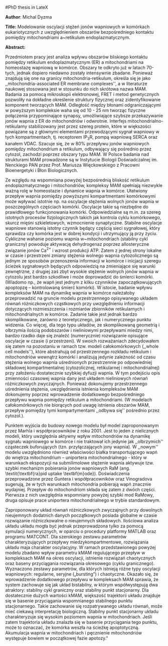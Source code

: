 #PhD thesis in LateX

__Author__: Michal Dyzma

__Title:__ Modelowanie oscylacji stężeń jonów wapniowych w komórkach eukariotycznych z uwzględnieniem obszarów bezpośredniego kontaktu pomiędzy mitochondriami a~retikulum endoplazmatycznym.

__Abstract:__

Przedmiotem pracy jest analiza wpływu obszarów bliskiego kontaktu pomiędzy retikulum endoplazmatycznym (ER) a mitochondriami na homeostazę wapniową w komórce. Obszary te odkryto już w latach 70-tych, jednak dopiero niedawno zostały intensywnie zbadane. Ponieważ znajdują się one na granicy mitochondria-retikulum, określa się je jako ,,mitochondria-associated ER membrane complexes'', a w literaturze naukowej stosowana jest w stosunku do nich skrótowa nazwa MAM. Badania za pomocą mikroskopii elektronowej, FRET i metod genetycznych pozwoliły na dokładne określenie struktury fizycznej oraz zidentyfikowanie komponent tworzących MAM. Odległość między błonami odgraniczającymi w powyższym kompleksie waha się od 10 - 25 nm tworząc fizyczne połączenia przypominające synapsy, umożliwiające szybsze przekazywanie jonów wapnia z ER do mitochondriów i odwrotnie. Interfejs mitochondrialno-retikularny stabilizowany jest przez szereg protein, które w większości powiązane są z głównymi elementami przewodzącymi sygnał wapniowy w tych kompartmentach, tj. receptorem IP$_3$R, pompą wapniową SERCA oraz kanałem VDAC. Szacuje się, że w 80\% przepływu jonów wapniowych pomiędzy mitochondrium a retikulum, odbywający się pośrednio przez cytozol, zachodzi poprzez obszary typu MAM. W Polsce badania nad strukturami MAM prowadzone są w Instytucie Biologii Doświadczalnej im. Nenckiego PAN przez Prof. Mariusza Więckowskiego z Pracowni Bioenergetyki i Błon Biologicznych.


Ze względu na wspomniana powyżej bezpośrednią bliskość retikulum endoplazmatycznego i mitochondriów, kompleksy MAM spełniają niezwykle ważną rolę w homeostazie i dynamice wapnia w komórce. Ułatwiony przepływ wapnia pomiędzy powyższymi kompartmentami komórkowymi może wpływać istotnie np. na oscylacje stężenia wolnych jonów wapnia w poszczególnych częściach komórki. Oscylacje takie są niezbędne do prawidłowego funkcjonowania komórki. Odpowiedzialne są m.in. za szereg istotnych procesów fizjologicznych takich jak kontrola cyklu komórkowego, skurcz mięśni szkieletowych, wzmocnienie synaptyczne. Stabilne oscylacje wapniowe stanowią istotny czynnik będący częścią sieci sygnałowej, który sprawdza czy komórka jest w dobrej kondycji i utrzymujący ją przy życiu. Cykliczne wahanie poziomu wapnia w~mitochondriach (stabilny cykl graniczny) powoduje aktywację dehydrogenaz poprzez allosteryczne związanie jonów Ca$^{2+}$ i wzrost produkcji ATP. Zatem z  jednej strony lokalne w czasie i przestrzeni zmiany stężenia wolnego wapnia cytozolicznego są jednym ze sposobów przenoszenia informacji w komórce i inicjacji szeregu ścieżek sygnałowych będących odpowiedzią na zmieniające się warunki zewnętrzne, z drugiej zaś zbyt wysokie stężenie wolnych jonów wapnia w cytozolu jest bardzo szkodliwe i może doprowadzić do śmierci komórki. (Wiadomo np., że wapń jest jednym z kilku czynników zapoczątkowujących apoptopzę – kontrolowaną śmierć komórki). W istocie, badanie wpływu kompleksów MAM na dynamikę wapnia w komórce należałoby przeprowadzić na gruncie modelu przestrzennego opisywanego układem równań różniczkowych cząstkowych przy uwzględnieniu informacji dotyczących  rozmieszczenia i rozmiarów zbiorników retikularnych i mitochondrialnych w komórce. Zadanie takie jest jednak bardzo skomplikowane, zarówno z teoretycznego, jak i numerycznego punktu widzenia. Co więcej, dla tego typu układów, ze skomplikowaną geometrią i olbrzymia ilością podobszarów i nieliniowymi przepływami miedzy nimi, bardzo rzadko daje się znaleźć  (numerycznie) rozwiązanie opisujące oscylacje w czasie (i przestrzeni). W swoich rozważaniach zdecydowałem się zatem na pozostaniu w ramach tzw. modeli całokomórkowych (,,whole cell models''), które abstrahują od przestrzennego rozkładu retikulum i mitochondriów wewnątrz komórki i analizują jedynie zależność od czasu stężenia wolnego wapnia uśrednionych przestrzennie po odpowiedniej składowej kompartmentalnej (cytozolicznej, retikularnej i mitochondrialnej) przy założeniu dostatecznie szybkiej dyfuzji wapnia. W tym podejściu opis zmienności czasowej wapnia dany jest układem nieliniowych równań różniczkowych zwyczajnych. Ponieważ dokonujemy przestrzennego uśrednienia stężenia, uwzględnienia istnienia kompleksów MAM dokonujemy poprzez wprowadzenie dodatkowego bezpośredniego przepływu wapnia pomiędzy retikulum a mitochondriami. (W modelach całokomórkowych nie biorących pod uwagę  istnienia obszarów MAM, przepływ pomiędzy tymi kompartymentami ,,odbywa się'' pośrednio przez cytozol.).

Punktem wyjścia do budowy nowego modelu był model zaproponowanym przez Marhla i współpracowników z roku 2001. Jest to jeden z nielicznych modeli, który uwzględnia aktywny wpływ mitochondriów na dynamikę sygnału wapniowego w komórce i nie traktował ich jedynie jak ,,olbrzymich'' cząsteczek buforujących (tzn. przyłączających jony wapnia). W ,,nowym'' modelu uwzględniono również właściwości białka transportującego wapń do wnętrza mitochondrium – uniportera mitochondrialnego -  który w warunkach ekspozycji na submilimolowe stężenie wapnia aktywuje tzw. szybki mechanizm pobierania jonów wapniowych RaM (ang. \textit{\textbf{ra}pid uptake \textbf{m}ode}). Doświadczenia przeprowadzone przez Guntera i współpracowników oraz Vinogradova sugerują, że w tych warunkach mitochondria pobierają wapń znacznie wydajniej. Przepływ do mitochondriom składa się zatem z dwóch części. Pierwsza z nich uwzględnia wspomniany powyżej szybki mod RaMowy, druga opisuje prace uniportera mitochondrialnego w trybie standardowym.

Zaproponowany  układ równań różniczkowych zwyczajnych przy dowolnych nieujemnych dodatnich danych początkowych posiada globalne w czasie rozwiązanie różniczkowalne o nieujemnych składowych. Ilościowa analiza układu układu mogła być jednak przeprowadzona tylko za pomocą symulacji numerycznych, w oparciu o procedury platformy MATLAB oraz  programu MATCONT. 
Dla szerokiego zestawu parametrów charakteryzujących przepływy miedzykompartmentowe, rozwiązania układu maja charakter oscylacyjny. W ramach przedstawionego powyżej  modelu zbadano  wpływ parametru kMAM  regulującego przepływ w kompleksach MAM na okres oscylacji, istnienie rozwiązań chaotycznych oraz  baseny przyciągania rozwiązania okresowego (cyklu granicznego). Wyznaczono zestawy parametrów, dla których istnieją różne typy oscylacji wapniowych: regularne, seryjne („bursting”) i chaotyczne. Okazało się, że wprowadzenie dodatkowego przepływu w kompleksach MAM sprawia, że  system zachowuje się jak układ bistabilny, w którym współwystępują dwa atraktory: stabilny cykl graniczny oraz stabilny punkt stacjonarny. Dla dostatecznie dużych wartości kMAM, większość trajektorii układu znajduje się w basenie przyciągania wspomnianego stabilnego punktu stacjonarnego.  Takie zachowanie się rozpatrywanego układu równań, może mieć ciekawą interpretację biologiczną. Stabilny punkt stacjonarny układu charakteryzuje się wysokim poziomem wapnia w mitochondriach. Jeśli zatem trajektoria układu znalazła się w basenie przyciągania tego punktu, może to oznaczać, że komórka weszła na ścieżkę apoptotyczną. Akumulacja wapnia w mitochondriach i pęcznienie mitochondriów występuje bowiem w początkowej fazie apotozy."
